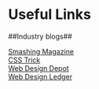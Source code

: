 # Useful Links #

##Industry blogs##

[Smashing Magazine](http://www.smashingmagazine.com/)   
[CSS Trick](http://css-tricks.com/)  
[Web Design Depot](http://www.webdesignerdepot.com/)  
[Web Design Ledger](http://webdesignledger.com/)
